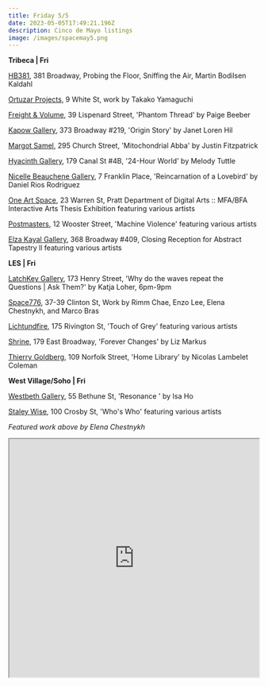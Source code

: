 ```yaml
---
title: Friday 5/5
date: 2023-05-05T17:49:21.196Z
description: Cinco de Mayo listings
image: /images/spacemay5.png
---
```

**T﻿ribeca | Fri**

[HB381](https://hb381gallery.com/exhibitions/probing-the-floor-sniffing-the-air), 381 Broadway, Probing the Floor, Sniffing the Air, Martin Bodilsen Kaldahl

[Ortuzar Projects](https://www.ortuzarprojects.com/exhibitions/takako-yamaguchi-new-paintings), 9 White St, work by Takako Yamaguchi

[Freight & Volume](http://www.freightandvolume.com/exhibitions/paige-beeber3), 39 Lispenard Street, 'Phantom Thread' by Paige Beeber

[Kapow Gallery](https://www.instagram.com/kapowgallery), 373 Broadway #219, 'Origin Story' by Janet Loren Hil

[Margot Samel](https://www.margotsamel.com/exhibition/921/), 295 Church Street, 'Mitochondrial Abba' by Justin Fitzpatrick

[Hyacinth Gallery](https://hyacinthgallery.com/), 179 Canal St #4B, '24-Hour World' by Melody Tuttle

[Nicelle Beauchene Gallery](https://nicellebeauchene.com/exhibitions/daniel-rios-rodriguez-2/), 7 Franklin Place, 'Reincarnation of a Lovebird' by Daniel Rios Rodriguez

[One Art Space](https://oneartspace.com/pratt-department-of-digital-arts-mfa-bfa-interactive-arts-thesis-exhibition-may-3-6-2023/), 23 Warren St, Pratt Department of Digital Arts :: MFA/BFA Interactive Arts Thesis Exhibition featuring various artists 

[Postmasters](http://www.postmastersart.com/), 12 Wooster Street, 'Machine Violence' featuring various artists

[Elza Kayal Gallery](https://elzakayal.com/#shows), 368 Broadway #409, Closing Reception for Abstract Tapestry ll featuring various artists

**L﻿ES | Fri**

[LatchKey Gallery](https://www.latchkey-gallery.com/press-release-why-do-the-waves-repeat-the-questions-i-ask-them), 173 Henry Street, 'Why do the waves repeat the Questions | Ask Them?' by Katja Loher, 6pm-9pm

[Space776](https://www.space776.com/), 37-39 Clinton St, Work by Rimm Chae, Enzo Lee, Elena Chestnykh, and Marco Bras

[Lichtundfire](https://www.lichtundfire.com/), 175 Rivington St, 'Touch of Grey' featuring various artists

[Shrine](https://www.shrine.nyc/liz-markus-forever-changes), 179 East Broadway, 'Forever Changes' by Liz Markus

[Thierry Goldberg](https://thierrygoldberg.com/exhibitions/79-nicolas-lambelet-coleman-home-library/press_release_text/), 109 Norfolk Street, 'Home Library' by Nicolas Lambelet Coleman

**W﻿est Village/Soho | Fri**

[Westbeth Gallery](https://westbeth.org/event/isa-ho-resonance-westbeth-project/), 55 Bethune St, 'Resonance ' by Isa Ho

[Staley Wise](https://www.staleywise.com/exhibitions/whos-who), 100 Crosby St, 'Who's Who' featuring various artists

*F﻿eatured work above by Elena Chestnykh*

<iframe src="https://www.google.com/maps/d/u/3/embed?mid=1IEeBgCnnInxDfN255mWN_rdDsAYm4Qk&ehbc=2E312F" width="100%" height="480"></iframe>